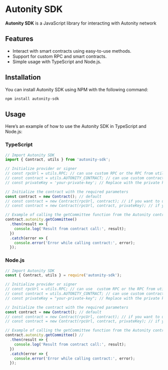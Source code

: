 # Autonity SDK

**Autonity SDK** is a JavaScript library for interacting with Autonity network

## Features

- Interact with smart contracts using easy-to-use methods.
- Support for custom RPC and smart contracts.
- Simple usage with TypeScript and Node.js.

## Installation

You can install Autonity SDK using NPM with the following command:

```bash
npm install autonity-sdk
```

## Usage

Here’s an example of how to use the Autonity SDK in TypeScript and Node.js:

### TypeScript

```typescript
// Import Autonity SDK
import { Contract, utils } from 'autonity-sdk';

// Initialize provider or signer
// const rpcUrl = utils.RPC; // can use custom RPC or the RPC from utils
// const contract = utils.AUTONITY_CONTRACT; // can use custom contract or the contract from the utils class
// const privateKey = 'your-private-key'; // Replace with the private key for wallet access

// Initialize the contract with the required parameters
const contract = new Contract(); // default
// const contract = new Contract(rpcUrl, contract); // if you want to use custom
// const contract = new Contract(rpcUrl, contract, privateKey); // if you want to use transaction functions

// Example of calling the getCommittee function from the Autonity contract
contract.autonity.getCommittee() 
  .then(result => {
    console.log('Result from contract call:', result);
  })
  .catch(error => {
    console.error('Error while calling contract:', error);
  });
```

### Node.js

```javascript
// Import Autonity SDK
const { Contract, utils } = require('autonity-sdk');

// Initialize provider or signer
// const rpcUrl = utils.RPC; // can use  custom RPC or the RPC from utils
// const contract = utils.AUTONITY_CONTRACT; // can use custom contract or the contract from the utils class
// const privateKey = "your-private-key"; // Replace with the private key for wallet access

// Initialize the contract with the required parameters
const contract = new Contract(); // default
// const contract = new Contract(rpcUrl, contract); // if you want to use custom
// const contract = new Contract(rpcUrl, contract, privateKey); // if you want to use transaction functions

// Example of calling the getCommittee function from the Autonity contract
contract.autonity.getCommittee() // 
  .then(result => {
    console.log('Result from contract call:', result);
  })
  .catch(error => {
    console.error('Error while calling contract:', error);
  });
```
